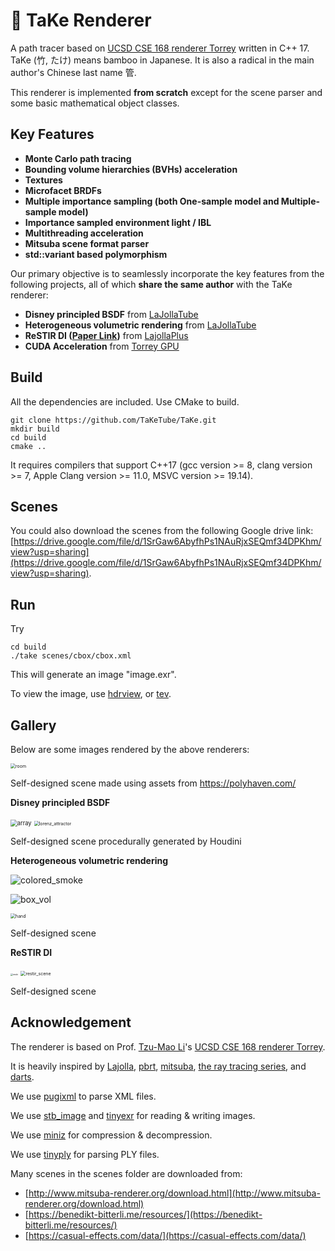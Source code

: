 # 🎍 TaKe Renderer

A path tracer based on [UCSD CSE 168 renderer Torrey](https://github.com/BachiLi/torrey_public) written in C++ 17. TaKe (竹, たけ) means bamboo in Japanese. It is also a radical in the main author's Chinese last name 管.

This renderer is implemented **from scratch** except for the scene parser and some basic mathematical object classes.

## Key Features

- **Monte Carlo path tracing**
- **Bounding volume hierarchies (BVHs) acceleration**
- **Textures**
- **Microfacet BRDFs**
- **Multiple importance sampling (both One-sample model and Multiple-sample model)**
- **Importance sampled environment light / IBL**
- **Multithreading acceleration**
- **Mitsuba scene format parser**
- **std::variant based polymorphism**

Our primary objective is to seamlessly incorporate the key features from the following projects, all of which **share the same author** with the TaKe renderer:

- **Disney principled BSDF** from [LaJollaTube](https://www.notion.so/LaJollaTube-f13182165ce847088a16b02712a69625?pvs=21)
- **Heterogeneous volumetric rendering** from [LaJollaTube](https://www.notion.so/LaJollaTube-f13182165ce847088a16b02712a69625?pvs=21)
- **ReSTIR DI ([Paper Link](https://research.nvidia.com/publication/2020-07_spatiotemporal-reservoir-resampling-real-time-ray-tracing-dynamic-direct))** from [LajollaPlus](https://www.notion.so/9ec9673eb9c14b44b803a74e797f8dcd?pvs=21)
- **CUDA Acceleration** from [Torrey GPU](https://www.notion.so/53a7a9702ec343d1859a112f0f8d1d84?pvs=21)

## Build

All the dependencies are included. Use CMake to build.

```
git clone https://github.com/TaKeTube/TaKe.git
mkdir build
cd build
cmake ..
```

It requires compilers that support C++17 (gcc version >= 8, clang version >= 7, Apple Clang version >= 11.0, MSVC version >= 19.14).

## Scenes

You could also download the scenes from the following Google drive link: 
[https://drive.google.com/file/d/1SrGaw6AbyfhPs1NAuRjxSEQmf34DPKhm/view?usp=sharing](https://drive.google.com/file/d/1SrGaw6AbyfhPs1NAuRjxSEQmf34DPKhm/view?usp=sharing).

## Run

Try 

```
cd build
./take scenes/cbox/cbox.xml
```

This will generate an image "image.exr".

To view the image, use [hdrview](https://github.com/wkjarosz/hdrview), or [tev](https://github.com/Tom94/tev).

## Gallery

Below are some images rendered by the above renderers:

<img src="gallery\room.png" alt="room" style="zoom: 50%;" />

Self-designed scene made using assets from https://polyhaven.com/

**Disney principled BSDF**

<img src="gallery\array.png" alt="array" style="zoom: 67%;" />

<img src="gallery\lorenz_attractor.png" alt="lorenz_attractor" style="zoom:50%;" />

Self-designed scene procedurally generated by Houdini

**Heterogeneous volumetric rendering**

![colored_smoke](gallery\colored_smoke.png)

![box_vol](gallery\box_vol.png)

<img src="gallery\hand.png" alt="hand" style="zoom:50%;" />

Self-designed scene

**ReSTIR DI**

<img src="gallery\restir.png" alt="restir" style="zoom: 25%;" />

<img src="gallery\restir_scene.png" alt="restir_scene" style="zoom: 50%;" />

Self-designed scene

## Acknowledgement

The renderer is based on Prof. [Tzu-Mao Li](https://cseweb.ucsd.edu/~tzli/)'s [UCSD CSE 168 renderer Torrey](https://github.com/BachiLi/torrey_public).

It is heavily inspired by [Lajolla](https://github.com/BachiLi/lajolla_public), [pbrt](https://pbr-book.org/), [mitsuba](http://www.mitsuba-renderer.org/index_old.html), [the ray tracing series](https://raytracing.github.io/), and [darts](https://cs87-dartmouth.github.io/Fall2022/darts-overview.html).

We use [pugixml](https://pugixml.org/) to parse XML files.

We use [stb_image](https://github.com/nothings/stb) and [tinyexr](https://github.com/syoyo/tinyexr) for reading & writing images.

We use [miniz](https://github.com/richgel999/miniz) for compression & decompression.

We use [tinyply](https://github.com/ddiakopoulos/tinyply) for parsing PLY files.

Many scenes in the scenes folder are downloaded from:

- [http://www.mitsuba-renderer.org/download.html](http://www.mitsuba-renderer.org/download.html)
- [https://benedikt-bitterli.me/resources/](https://benedikt-bitterli.me/resources/)
- [https://casual-effects.com/data/](https://casual-effects.com/data/)
